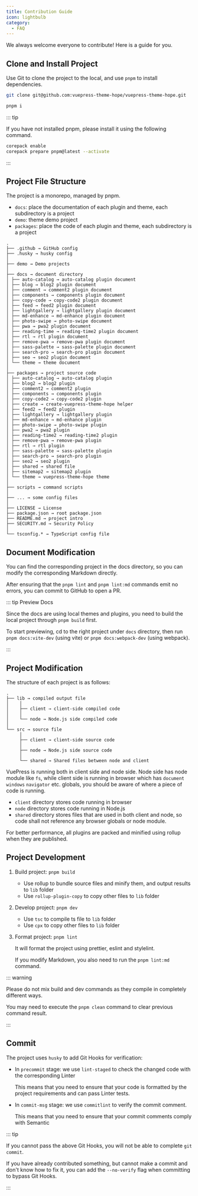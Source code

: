 ```yaml
---
title: Contribution Guide
icon: lightbulb
category:
  - FAQ
---
```


We always welcome everyone to contribute! Here is a guide for you.

<!-- more -->

## Clone and Install Project

Use Git to clone the project to the local, and use `pnpm` to install dependencies.

```sh
git clone git@github.com:vuepress-theme-hope/vuepress-theme-hope.git

pnpm i
```

::: tip

If you have not installed pnpm, please install it using the following command.

```sh
corepack enable
corepack prepare pnpm@latest --activate
```

:::

## Project File Structure

The project is a monorepo, managed by pnpm.

- `docs`: place the documentation of each plugin and theme, each subdirectory is a project
- `demo`: theme demo project
- `packages`: place the code of each plugin and theme, each subdirectory is a project

```
.
├── .github → GitHub config
├── .husky → husky config
│
├── demo → Demo projects
│
├── docs → document directory
│ ├── auto-catalog → auto-catalog plugin document
│ ├── blog → blog2 plugin document
│ ├── comment → comment2 plugin document
│ ├── components → components plugin document
│ ├── copy-code → copy-code2 plugin document
│ ├── feed → feed2 plugin document
│ ├── lightgallery → lightgallery plugin document
│ ├── md-enhance → md-enhance plugin document
│ ├── photo-swipe → photo-swipe document
│ ├── pwa → pwa2 plugin document
│ ├── reading-time → reading-time2 plugin document
│ ├── rtl → rtl plugin document
│ ├── remove-pwa → remove-pwa plugin document
│ ├── sass-palette → sass-palette plugin document
│ ├── search-pro → search-pro plugin document
│ ├── seo → seo2 plugin document
│ └── theme → theme document
│
├── packages → project source code
│ ├── auto-catalog → auto-catalog plugin
│ ├── blog2 → blog2 plugin
│ ├── comment2 → comment2 plugin
│ ├── components → components plugin
│ ├── copy-code2 → copy-code2 plugin
│ ├── create → create-vuepress-theme-hope helper
│ ├── feed2 → feed2 plugin
│ ├── lightgallery → lightgallery plugin
│ ├── md-enhance → md-enhance plugin
│ ├── photo-swipe → photo-swipe plugin
│ ├── pwa2 → pwa2 plugin
│ ├── reading-time2 → reading-time2 plugin
│ ├── remove-pwa → remove-pwa plugin
│ ├── rtl → rtl plugin
│ ├── sass-palette → sass-palette plugin
│ ├── search-pro → search-pro plugin
│ ├── seo2 → seo2 plugin
│ ├── shared → shared file
│ ├── sitemap2 → sitemap2 plugin
│ └── theme → vuepress-theme-hope theme
│
├── scripts → command scripts
│
├── ... → some config files
│
├── LICENSE → License
├── package.json → root package.json
├── README.md → project intro
├── SECURITY.md → Security Policy
│
└── tsconfig.* → TypeScript config file
```

## Document Modification

You can find the corresponding project in the docs directory, so you can modify the corresponding Markdown directly.

After ensuring that the `pnpm lint` and `pnpm lint:md` commands emit no errors, you can commit to GitHub to open a PR.

::: tip Preview Docs

Since the docs are using local themes and plugins, you need to build the local project through `pnpm build` first.

To start previewing, cd to the right project under `docs` directory, then run `pnpm docs:vite-dev` (using vite) or `pnpm docs:webpack-dev` (using webpack).

:::

## Project Modification

The structure of each project is as follows:

```
.
├── lib → compiled output file
│    │
│    ├── client → client-side compiled code
│    │
│    └── node → Node.js side compiled code
│
└── src → source file
     │
     ├── client → client-side source code
     │
     ├── node → Node.js side source code
     │
     └── shared → Shared files between node and client
```

VuePress is running both in client side and node side. Node side has node module like `fs`, while client side is running in browser which has `document` `windows` `navigator` etc. globals, you should be aware of where a piece of code is running.

- `client` directory stores code running in browser
- `node` directory stores code running in Node.js
- `shared` directory stores files that are used in both client and node, so code shall not reference any browser globals or node module.

For better performance, all plugins are packed and minified using rollup when they are published.

## Project Development

1. Build project: `pnpm build`

   - Use rollup to bundle source files and minify them, and output results to `lib` folder
   - Use `rollup-plugin-copy` to copy other files to `lib` folder

1. Develop project: `pnpm dev`

   - Use `tsc` to compile ts file to `lib` folder
   - Use `cpx` to copy other files to `lib` folder

1. Format project: `pnpm lint`

   It will format the project using prettier, eslint and stylelint.

   If you modify Markdown, you also need to run the `pnpm lint:md` command.

::: warning

Please do not mix build and dev commands as they compile in completely different ways.

You may need to execute the `pnpm clean` command to clear previous command result.

:::

## Commit

The project uses `husky` to add Git Hooks for verification:

- In `precommit` stage: we use `lint-staged` to check the changed code with the corresponding Linter

  This means that you need to ensure that your code is formatted by the project requirements and can pass Linter tests.

- In `commit-msg` stage: we use `commitlint` to verify the commit comment.

  This means that you need to ensure that your commit comments comply with Semantic

::: tip

If you cannot pass the above Git Hooks, you will not be able to complete `git commit`.

If you have already contributed something, but cannot make a commit and don't know how to fix it, you can add the `--no-verify` flag when committing to bypass Git Hooks.

:::

